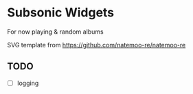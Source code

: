 # Subsonic Widgets

For now playing & random albums

SVG template from <https://github.com/natemoo-re/natemoo-re>

## TODO
- [ ] logging
